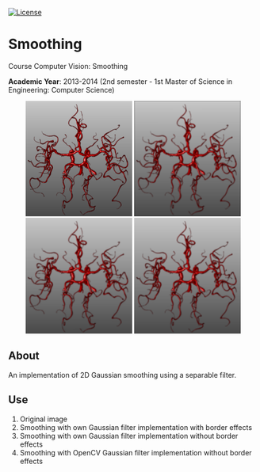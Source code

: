 [![License][s1]][li]

[s1]: https://img.shields.io/badge/licence-GPL%203.0-blue.svg
[li]: https://raw.githubusercontent.com/matt77hias/Smoothing/master/LICENSE.txt

# Smoothing
Course Computer Vision: Smoothing

**Academic Year**: 2013-2014 (2nd semester - 1st Master of Science in Engineering: Computer Science)

<p align="center">
<img src="res/image.png" width="215">
<img src="res/smoothing0.png" width="215">
<img src="res/smoothing1.png" width="215">
<img src="res/smoothing2.png" width="215">
</p>

## About
An implementation of 2D Gaussian smoothing using a separable filter.

## Use

1. Original image
2. Smoothing with own Gaussian filter implementation with border effects
3. Smoothing with own Gaussian filter implementation without border effects
4. Smoothing with OpenCV Gaussian filter implementation without border effects
